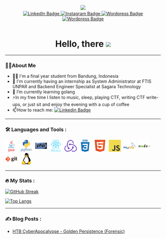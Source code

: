 <div id="header" align="center">
  <img src="https://media.giphy.com/media/M9gbBd9nbDrOTu1Mqx/giphy.gif" width="100"/>
</div>

<div id="badges" align="center">
  <a href="https://www.linkedin.com/in/christian-patrick-a3a893134/" target="_blank" rel="noopener noreferrer">
    <img src="https://img.shields.io/badge/LinkedIn-blue?style=for-the-badge&logo=linkedin&logoColor=white" alt="LinkedIn Badge"/>
  </a>
  <a href="https://www.instagram.com/cs.gerald_patrick/" target="_blank" rel="noopener noreferrer">
    <img src="https://img.shields.io/badge/Instagram-ff69b4?style=for-the-badge&logo=instagram&logoColor=white" alt="Instagram Badge"/>
  </a>
  <a href="https://sancloversan.xyz/" target="_blank" rel="noopener noreferrer">
    <img src="https://img.shields.io/badge/Wordpress-green?style=for-the-badge&logo=wordpress&logoColor=white" alt="Wordpress Badge"/>
  </a>
  <a href="https://gitlab.com/sanCloverSan" target="_blank" rel="noopener noreferrer">
    <img src="https://img.shields.io/badge/Gitlab-yellow?style=for-the-badge&logo=gitlab&logoColor=white" alt="Wordpress Badge"/>
  </a>
  <br>
  <img src="https://komarev.com/ghpvc/?username=patChrisricktian&style=flat-square&color=brightgreen" alt="" align="center/>
  <br>
</div>

<div align="center">
   <h1>
     Hello, there
      <img src="https://media.giphy.com/media/hvRJCLFzcasrR4ia7z/giphy.gif" width="30px"/>
</h1>
</div>



<!--
**patChrisricktian/patChrisricktian** is a ✨ _special_ ✨ repository because its `README.md` (this file) appears on your GitHub profile.

Here are some ideas to get you started:

- 🔭 I’m currently working on ...
- 🌱 I’m currently learning ...
- 👯 I’m looking to collaborate on ...
- 🤔 I’m looking for help with ...
- 💬 Ask me about ...
- 📫 How to reach me: ...
- 😄 Pronouns: ...
- ⚡ Fun fact: ...
-->
---
### :man_technologist:About Me
- 👨‍🎓 I'm a final year student from Bandung, Indonesia
- 🔭 I'm currently having an internship as System Administrator at FTIS UNPAR and Backend Engineer Specialist at Sagara Technology
- 🌱 I’m currently learning golang
- ⚡In my free time I listen to music, sleep, playing CTF, writing CTF write-ups, or just sit and enjoy the evening with a cup of coffee
- :mailbox:How to reach me: [![Linkedin Badge](https://img.shields.io/badge/Linkedin-blue?style=flat&logo=Linkedin&logoColor=white)](https://www.linkedin.com/in/christian-patrick-a3a893134/)

---

### :hammer_and_wrench: Languages and Tools :
<div>
  <img src="https://github.com/devicons/devicon/blob/master/icons/java/java-original-wordmark.svg" title="Java" alt="Java" width="40" height="40"/>&nbsp;
  <img src="https://github.com/devicons/devicon/blob/master/icons/python/python-original-wordmark.svg" title="Python" alt="Python" width="40" height="40"/>&nbsp;
  <img src="https://github.com/devicons/devicon/blob/master/icons/php/php-original.svg" title="PHP" alt="PHP" width="40" height="40"/>&nbsp;
  <img src="https://github.com/devicons/devicon/blob/master/icons/react/react-original-wordmark.svg" title="React" alt="React" width="40" height="40"/>&nbsp;
  <img src="https://github.com/devicons/devicon/blob/master/icons/redux/redux-original.svg" title="Redux" alt="Redux " width="40" height="40"/>&nbsp;
  <img src="https://github.com/devicons/devicon/blob/master/icons/css3/css3-plain-wordmark.svg"  title="CSS3" alt="CSS" width="40" height="40"/>&nbsp;
  <img src="https://github.com/devicons/devicon/blob/master/icons/html5/html5-original.svg" title="HTML5" alt="HTML" width="40" height="40"/>&nbsp;
  <img src="https://github.com/devicons/devicon/blob/master/icons/javascript/javascript-original.svg" title="JavaScript" alt="JavaScript" width="40" height="40"/>&nbsp;
  <img src="https://github.com/devicons/devicon/blob/master/icons/mysql/mysql-original-wordmark.svg" title="MySQL"  alt="MySQL" width="40" height="40"/>&nbsp;
  <img src="https://github.com/devicons/devicon/blob/master/icons/nodejs/nodejs-original-wordmark.svg" title="NodeJS" alt="NodeJS" width="40" height="40"/>&nbsp;
  <img src="https://github.com/devicons/devicon/blob/master/icons/git/git-original-wordmark.svg" title="Git" **alt="Git" width="40" height="40"/>&nbsp;
  <img src="https://github.com/devicons/devicon/blob/master/icons/linux/linux-original.svg" title="Linux" **alt="Linux" width="40" height="40"/>&nbsp;
</div>
                                                                                                                                              
---

### :fire: My Stats :
[![GitHub Streak](http://github-readme-streak-stats.herokuapp.com?user=patChrisricktian&theme=dark&hide_border=true)](https://git.io/streak-stats)
                                                                                                                                              
                                                                                                                                              
[![Top Langs](https://github-readme-stats.vercel.app/api/top-langs/?username=patChrisricktian&layout=compact&theme=vision-friendly-dark)](https://github.com/anuraghazra/github-readme-stats)
                                                                                                                                              
---

### :writing_hand: Blog Posts :
- [HTB CyberApocalypse - Golden Persistence (Forensic)](https://sancloversan.xyz/htb-cyber-apocalypse-2022-golder-persistence-forensic/)
